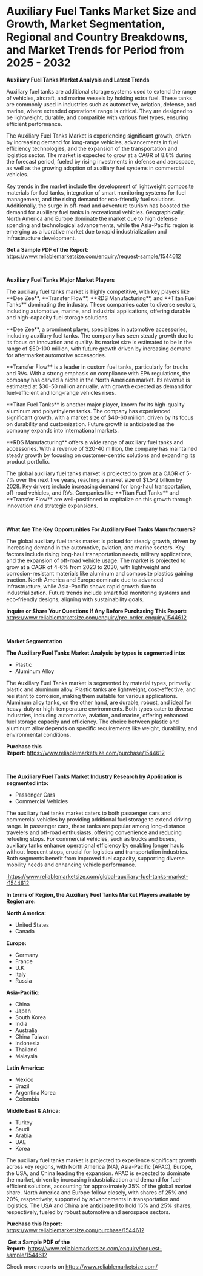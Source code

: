 <p><h1>Auxiliary Fuel Tanks Market Size and Growth, Market Segmentation, Regional and Country Breakdowns, and Market Trends for Period from 2025 -  2032</h1></p><p><strong>Auxiliary Fuel Tanks Market Analysis and Latest Trends</strong></p>
<p><p>Auxiliary fuel tanks are additional storage systems used to extend the range of vehicles, aircraft, and marine vessels by holding extra fuel. These tanks are commonly used in industries such as automotive, aviation, defense, and marine, where extended operational range is critical. They are designed to be lightweight, durable, and compatible with various fuel types, ensuring efficient performance.</p><p>The Auxiliary Fuel Tanks Market is experiencing significant growth, driven by increasing demand for long-range vehicles, advancements in fuel efficiency technologies, and the expansion of the transportation and logistics sector. The market is expected to grow at a CAGR of 8.8% during the forecast period, fueled by rising investments in defense and aerospace, as well as the growing adoption of auxiliary fuel systems in commercial vehicles.</p><p>Key trends in the market include the development of lightweight composite materials for fuel tanks, integration of smart monitoring systems for fuel management, and the rising demand for eco-friendly fuel solutions. Additionally, the surge in off-road and adventure tourism has boosted the demand for auxiliary fuel tanks in recreational vehicles. Geographically, North America and Europe dominate the market due to high defense spending and technological advancements, while the Asia-Pacific region is emerging as a lucrative market due to rapid industrialization and infrastructure development.</p></p>
<p><strong>Get a Sample PDF of the Report:&nbsp;</strong> <a href="https://www.reliablemarketsize.com/enquiry/request-sample/1544612?utm_campaign=1836&utm_medium=2&utm_source=Github&utm_content=ia&utm_term=21012025&utm_id=auxiliary-fuel-tanks">https://www.reliablemarketsize.com/enquiry/request-sample/1544612</a></p>
<p>&nbsp;</p>
<p><strong>Auxiliary Fuel Tanks Major Market Players</strong></p>
<p><p>The auxiliary fuel tanks market is highly competitive, with key players like **Dee Zee**, **Transfer Flow**, **RDS Manufacturing**, and **Titan Fuel Tanks** dominating the industry. These companies cater to diverse sectors, including automotive, marine, and industrial applications, offering durable and high-capacity fuel storage solutions.</p><p>**Dee Zee**, a prominent player, specializes in automotive accessories, including auxiliary fuel tanks. The company has seen steady growth due to its focus on innovation and quality. Its market size is estimated to be in the range of $50-100 million, with future growth driven by increasing demand for aftermarket automotive accessories.</p><p>**Transfer Flow** is a leader in custom fuel tanks, particularly for trucks and RVs. With a strong emphasis on compliance with EPA regulations, the company has carved a niche in the North American market. Its revenue is estimated at $30-50 million annually, with growth expected as demand for fuel-efficient and long-range vehicles rises.</p><p>**Titan Fuel Tanks** is another major player, known for its high-quality aluminum and polyethylene tanks. The company has experienced significant growth, with a market size of $40-60 million, driven by its focus on durability and customization. Future growth is anticipated as the company expands into international markets.</p><p>**RDS Manufacturing** offers a wide range of auxiliary fuel tanks and accessories. With a revenue of $20-40 million, the company has maintained steady growth by focusing on customer-centric solutions and expanding its product portfolio.</p><p>The global auxiliary fuel tanks market is projected to grow at a CAGR of 5-7% over the next five years, reaching a market size of $1.5-2 billion by 2028. Key drivers include increasing demand for long-haul transportation, off-road vehicles, and RVs. Companies like **Titan Fuel Tanks** and **Transfer Flow** are well-positioned to capitalize on this growth through innovation and strategic expansions.</p></p>
<p>&nbsp;</p>
<p><strong>What Are The Key Opportunities For Auxiliary Fuel Tanks Manufacturers?</strong></p>
<p><p>The global auxiliary fuel tanks market is poised for steady growth, driven by increasing demand in the automotive, aviation, and marine sectors. Key factors include rising long-haul transportation needs, military applications, and the expansion of off-road vehicle usage. The market is projected to grow at a CAGR of 4-6% from 2023 to 2030, with lightweight and corrosion-resistant materials like aluminum and composite plastics gaining traction. North America and Europe dominate due to advanced infrastructure, while Asia-Pacific shows rapid growth due to industrialization. Future trends include smart fuel monitoring systems and eco-friendly designs, aligning with sustainability goals.</p></p>
<p><strong>Inquire or Share Your Questions If Any Before Purchasing This Report:</strong> <a href="https://www.reliablemarketsize.com/enquiry/pre-order-enquiry/1544612?utm_campaign=1836&utm_medium=2&utm_source=Github&utm_content=ia&utm_term=21012025&utm_id=auxiliary-fuel-tanks">https://www.reliablemarketsize.com/enquiry/pre-order-enquiry/1544612</a></p>
<p>&nbsp;</p>
<p><strong>Market Segmentation</strong></p>
<p><strong>The Auxiliary Fuel Tanks Market Analysis by types is segmented into:</strong></p>
<p><ul><li>Plastic</li><li>Aluminum Alloy</li></ul></p>
<p><p>The Auxiliary Fuel Tanks market is segmented by material types, primarily plastic and aluminum alloy. Plastic tanks are lightweight, cost-effective, and resistant to corrosion, making them suitable for various applications. Aluminum alloy tanks, on the other hand, are durable, robust, and ideal for heavy-duty or high-temperature environments. Both types cater to diverse industries, including automotive, aviation, and marine, offering enhanced fuel storage capacity and efficiency. The choice between plastic and aluminum alloy depends on specific requirements like weight, durability, and environmental conditions.</p></p>
<p><strong>Purchase this Report:&nbsp;</strong><a href="https://www.reliablemarketsize.com/purchase/1544612?utm_campaign=1836&utm_medium=2&utm_source=Github&utm_content=ia&utm_term=21012025&utm_id=auxiliary-fuel-tanks">https://www.reliablemarketsize.com/purchase/1544612</a></p>
<p>&nbsp;</p>
<p><strong>The Auxiliary Fuel Tanks Market Industry Research by Application is segmented into:</strong></p>
<p><ul><li>Passenger Cars</li><li>Commercial Vehicles</li></ul></p>
<p><p>The auxiliary fuel tanks market caters to both passenger cars and commercial vehicles by providing additional fuel storage to extend driving range. In passenger cars, these tanks are popular among long-distance travelers and off-road enthusiasts, offering convenience and reducing refueling stops. For commercial vehicles, such as trucks and buses, auxiliary tanks enhance operational efficiency by enabling longer hauls without frequent stops, crucial for logistics and transportation industries. Both segments benefit from improved fuel capacity, supporting diverse mobility needs and enhancing vehicle performance.</p></p>
<p><a href="https://www.reliablemarketsize.com/global-auxiliary-fuel-tanks-market-r1544612?utm_campaign=1836&utm_medium=2&utm_source=Github&utm_content=ia&utm_term=21012025&utm_id=auxiliary-fuel-tanks">&nbsp;https://www.reliablemarketsize.com/global-auxiliary-fuel-tanks-market-r1544612</a></p>
<p><strong>In terms of Region, the Auxiliary Fuel Tanks Market Players available by Region are:</strong></p>
<p>
    <p> <strong> North America: </strong>
        <ul>
            <li>United States</li>
            <li>Canada</li>
        </ul>
        </p> 
    <p> <strong> Europe: </strong>
        <ul>
            <li>Germany</li>
            <li>France</li>
            <li>U.K.</li>
            <li>Italy</li>
            <li>Russia</li>
        </ul>
        </p> 
    <p> <strong> Asia-Pacific: </strong>
        <ul>
            <li>China</li>
            <li>Japan</li>
            <li>South Korea</li>
            <li>India</li>
            <li>Australia</li>
            <li>China Taiwan</li>
            <li>Indonesia</li>
            <li>Thailand</li>
            <li>Malaysia</li>
        </ul>
        </p> 
    <p> <strong> Latin America: </strong>
        <ul>
            <li>Mexico</li>
            <li>Brazil</li>
            <li>Argentina Korea</li>
            <li>Colombia</li>
        </ul>
        </p> 
    <p> <strong> Middle East & Africa: </strong>
        <ul>
            <li>Turkey</li>
            <li>Saudi</li>
            <li>Arabia</li>
            <li>UAE</li>
            <li>Korea</li>
        </ul>
    </p>
    </p>
<p><p>The auxiliary fuel tanks market is projected to experience significant growth across key regions, with North America (NA), Asia-Pacific (APAC), Europe, the USA, and China leading the expansion. APAC is expected to dominate the market, driven by increasing industrialization and demand for fuel-efficient solutions, accounting for approximately 35% of the global market share. North America and Europe follow closely, with shares of 25% and 20%, respectively, supported by advancements in transportation and logistics. The USA and China are anticipated to hold 15% and 25% shares, respectively, fueled by robust automotive and aerospace sectors.</p></p>
<p><strong>Purchase this Report: </strong><a href="https://www.reliablemarketsize.com/purchase/1544612?utm_campaign=1836&utm_medium=2&utm_source=Github&utm_content=ia&utm_term=21012025&utm_id=auxiliary-fuel-tanks">https://www.reliablemarketsize.com/purchase/1544612</a></p>
<p>&nbsp;<strong>Get a Sample PDF of the Report:&nbsp;&nbsp;</strong><a href="https://www.reliablemarketsize.com/enquiry/request-sample/1544612?utm_campaign=1836&utm_medium=2&utm_source=Github&utm_content=ia&utm_term=21012025&utm_id=auxiliary-fuel-tanks">https://www.reliablemarketsize.com/enquiry/request-sample/1544612</a></p>
<p><strong></strong></p>
<p>Check more reports on <a href="https://www.reliablemarketsize.com/?utm_campaign=1836&utm_medium=2&utm_source=Github&utm_content=ia&utm_term=21012025&utm_id=auxiliary-fuel-tanks">https://www.reliablemarketsize.com/</a></p>